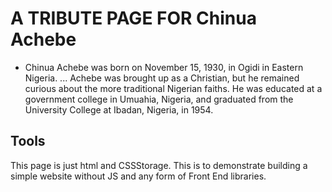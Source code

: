 # A TRIBUTE PAGE FOR Chinua Achebe

 
* Chinua Achebe was born on November 15, 1930, in Ogidi in Eastern Nigeria. ... Achebe was brought up as a Christian, but he remained curious about the more traditional Nigerian faiths. He was educated at a government college in Umuahia, Nigeria, and graduated from the University College at Ibadan, Nigeria, in 1954.


## Tools
This page is just html and CSSStorage.
This is to demonstrate building a simple website without JS and any form of Front End libraries.
